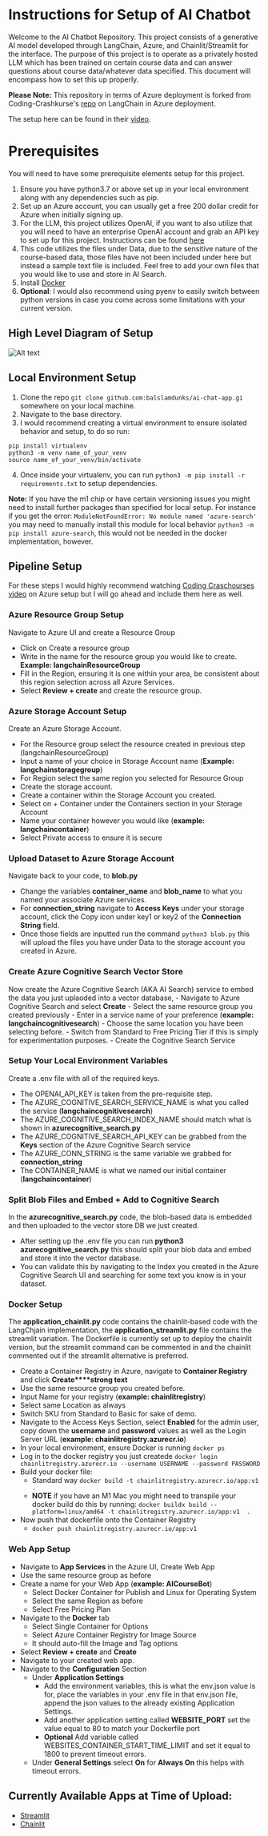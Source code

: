 # Instructions for Setup of AI Chatbot

Welcome to the AI Chatbot Repository. This project consists of a generative AI model developed through LangChain, Azure, and Chainlit/Streamlit for the interface. The purpose of this project is to operate as a privately hosted LLM which has been trained on certain course data and can answer questions about course data/whatever data specified. This document will encompass how to set this up properly.

**Please Note:** This repository in terms of Azure deployment is forked from Coding-Crashkurse's [repo](https://github.com/Coding-Crashkurse/LangChain-On-Azure/commits?author=Coding-Crashkurse)  on LangChain in Azure deployment. 

The setup here can be found in their [video](https://www.youtube.com/watch?v=WAedZvSDZAI).

# Prerequisites

You will need to have some prerequisite elements setup for this project.

 1. Ensure you have python3.7 or above set up in your local environment along with any dependencies such as pip.
 2. Set up an Azure account, you can usually get a free 200 dollar credit for Azure when initially signing up.
 3. For the LLM, this project utilizes OpenAI, if you want to also utilize that you will need to have an enterprise OpenAI account and grab an API key to set up for this project. Instructions can be found [here](https://platform.openai.com/docs/quickstart?context=python)
 4. This code utilizes the files under Data, due to the sensitive nature of the course-based data, those files have not been included under here but instead a sample text file is included. Feel free to add your own files that you would like to use and store in AI Search. 
 5. Install [Docker](https://www.docker.com/get-started/)
 6. **Optional**: I would also recommend using pyenv to easily switch between python versions in case you come across some limitations with your current version.

## High Level Diagram of Setup

![Alt text](diagrams/cloud_representation.drawio.png?raw=true "High Level Overview")

## Local Environment Setup
1. Clone the repo `git clone github.com:balslamdunks/ai-chat-app.gi` somewhere on your local machine.
2. Navigate to the base directory.
3. I would recommend creating a virtual environment to ensure isolated behavior and setup, to do so run:
```
pip install virtualenv
python3 -m venv name_of_your_venv
source name_of_your_venv/bin/activate
```
4. Once inside your virtualenv, you can run
`python3 -m pip install -r requirements.txt` to setup dependencies.

**Note:** If you have the m1 chip or have certain versioning issues you might need to install further packages than specified for local setup.
For instance if you get the error:
`ModuleNotFoundError: No module named 'azure-search'` you may need to manually install this module for local behavior `python3 -m pip install azure-search`, this would not be needed in the docker implementation, however.

## Pipeline Setup
For these steps I would highly recommend watching [Coding Craschourses video](https://www.youtube.com/watch?v=WAedZvSDZAI) on Azure setup but I will go ahead and include them here as well.


### Azure Resource Group Setup
Navigate to Azure UI and create a Resource Group
- Click on Create a resource group
- Write in the name for the resource group you would like to create. **Example:  langchainResourceGroup**
- Fill in the Region, ensuring it is one within your area, be consistent about this region selection across all Azure Services.
- Select **Review + create** and create the resource group.
### Azure Storage Account Setup

Create an Azure Storage Account.
- For the Resource group select the resource created in previous step (langchainResourceGroup)
- Input a name of your choice in Storage Account name (**Example: langchainstoragegroup**)
- For Region select the same region you selected for Resource Group
- Create the storage account.
-	Create a container within the Storage Account you created.
- Select on + Container under the Containers section in your Storage Account
- Name your container however you would like (**example:  langchaincontainer**)
- Select Private access to ensure it is secure
### Upload Dataset to Azure Storage Account
Navigate back to your code, to **blob.py**
- Change the variables **container_name** and **blob_name** to what you named your associate Azure services. 
- For **connection_string** navigate to **Access Keys** under your storage account, click the Copy icon under key1 or key2 of the **Connection String** field.
- Once those fields are inputted run the command `python3 blob.py` this will upload the files you have under Data to the storage account you created in Azure.
### Create Azure Cognitive Search Vector Store
Now create the Azure Cognitive Search (AKA AI Search) service to embed the data you just uplaoded into a vector database,
	- Navigate to Azure Cognitive Search and select **Create**
	- Select the same resource group you created previously
	- Enter in a service name of your preference (**example: langchaincognitivesearch**)
	- Choose the same location you have been selecting before.
	- Switch from Standard to Free Pricing Tier if this is simply for experimentation purposes.
	- Create the Cognitive Search Service
### Setup Your Local Environment Variables
Create a .env file with all of the required keys. 
- The OPENAI_API_KEY is taken from the pre-requisite step.
- The AZURE_COGNITIVE_SEARCH_SERVICE_NAME is what you called the service (**langchaincognitivesearch**)
 - The AZURE_COGNITIVE_SEARCH_INDEX_NAME should match what is shown in **azurecognitive_search.py**
- The AZURE_COGNITIVE_SEARCH_API_KEY can be grabbed from the **Keys** section of the Azure Cognitive Search service
- The AZURE_CONN_STRING is the same variable we grabbed for **connection_string**
 - The CONTAINER_NAME is what we named our initial container (**langchaincontainer**)
### Split Blob Files and Embed + Add to Cognitive Search
In the **azurecognitive_search.py** code, the blob-based data is embedded and then uploaded to the vector store DB we just created.
- After setting up the .env file you can run **python3 azurecognitive_search.py** this should split your blob data and embed and store it into the vector database.
- You can validate this by navigating to the Index you created in the Azure Cognitive Search UI and searching for some text you know is in your dataset.
### Docker Setup
The **application_chainlit.py** code contains the chainlit-based code with the LangChjain implementation, the **application_streamlit.py** file contains the streamlit variation. The Dockerfile is currently set up to deploy the chainlit version, but the streamlit command can be commented in and the chainlit commented out if the streamlit alternative is preferred.

- Create a Container Registry in Azure, navigate to **Container Registry** and click **Create****strong text**
- Use the same resource group you created before.
- Input Name for your registry (**example: chainlitregistry**) 
- Select same Location as always
- Switch SKU from Standard to Basic for sake of demo.
- Navigate to the Access Keys Section, select **Enabled** for the admin user,  copy down the **username** and **password** values as well as the Login Server URL (**example: chainlitregistry.azurecr.io**) 
- In your local environment, ensure Docker is running 
```docker ps```
- Log in to the docker registry you just createde `docker login chainlitregistry.azurecr.io --username USERNAME --password PASSWORD `
- Build your docker file:
	- Standard way `docker build -t chainlitregistry.azurecr.io/app:v1  .`
	- **NOTE** if you have an M1 Mac you might need to transpile your docker build do this by running: `docker buildx build --platform=linux/amd64 -t chainlitregistry.azurecr.io/app:v1  . `
- Now push that dockerfile onto the Container Registry
	- `docker push chainlitregistry.azurecr.io/app:v1`

### Web App Setup
- Navigate to **App Services** in the Azure UI, Create Web App
- Use the same resource group as before
- Create a name for your Web App (**example: AICourseBot**)
	- Select Docker Container for Publish and Linux for Operating System
	- Select the same Region as before
	- Select Free Pricing Plan
- Navigate to the **Docker** tab
	- Select Single Container for Options
	- Select Azure Container Registry for Image Source
	- It should auto-fill the Image and Tag options
- Select **Review + create** and **Create**
- Navigate to your created web app.
- Navigate to the **Configuration** Section
	- Under **Application Settings** 
		- Add the environment variables, this is what the env.json value is for, place the variables in your .env file in that env.json file, append the json values to the already existing Application Settings.
		- Add another application setting called **WEBSITE_PORT** set the value equal to 80 to match your Dockerfile port
		- **Optional** Add variable called WEBSITES_CONTAINER_START_TIME_LIMIT and set it equal to 1800 to prevent timeout errors.
	- Under **General Settings** select **On** for **Always On** this helps with timeout errors.

## Currently Available Apps at Time of Upload:
- [Streamlit](courselangchain.azurewebsites.net)
- [Chainlit](https://aicoursebot.azurewebsites.net/)
	
	